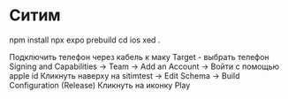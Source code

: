 # Ситим

npm install
npx expo prebuild
cd ios
xed .

Подключить телефон через кабель к маку
Target - выбрать телефон
Signing and Capabilities -> Team -> Add an Account -> Войти с помощью apple id
Кликнуть наверху на sitimtest -> Edit Schema -> Build Configuration (Release)
Кликнуть на иконку Play
